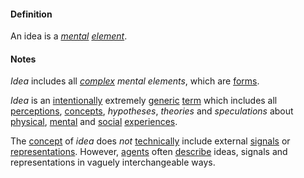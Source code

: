 #### Definition

An idea is a *[mental](https://github.com/gcassel/Modular-Organization-Terminology/blob/master/terms/mental.md) [element](https://github.com/gcassel/Modular-Organization-Terminology/blob/master/terms/element.md)*.

#### Notes   

*Idea* includes all *[complex](https://github.com/gcassel/Modular-Organization-Terminology/blob/master/terms/complex.md) mental elements*, which are [forms](https://github.com/gcassel/Modular-Organization-Terminology/blob/master/terms/form.md).  

*Idea* is an [intentionally](https://github.com/gcassel/Modular-Organization-Terminology/blob/master/terms/intend.md) extremely [generic](https://github.com/gcassel/Modular-Organization-Terminology/blob/master/terms/generic.md) [term](https://github.com/gcassel/Modular-Organization-Terminology/blob/master/terms/term.md) which includes all [perceptions](https://github.com/gcassel/Modular-Organization-Terminology/blob/master/terms/perceive.md), [concepts](https://github.com/gcassel/Modular-Organization-Terminology/blob/master/terms/concept.md), *hypotheses*, *theories* and *speculations* about [physical](https://github.com/gcassel/Modular-Organization-Terminology/blob/master/terms/physical.md), [mental](https://github.com/gcassel/Modular-Organization-Terminology/blob/master/terms/mental.md) and [social](https://github.com/gcassel/Modular-Organization-Terminology/blob/master/terms/social.md) [experiences](https://github.com/gcassel/Modular-Organization-Terminology/blob/master/terms/experience.md).  

The [concept](https://github.com/gcassel/Modular-Organization-Terminology/blob/master/terms/concept.md) of *idea*  does *not* [technically](https://github.com/gcassel/Modular-Organization-Terminology/blob/master/terms/technical.md) include external [signals](https://github.com/gcassel/Modular-Organization-Terminology/blob/master/terms/signal.md) or [representations](https://github.com/gcassel/Modular-Organization-Terminology/blob/master/terms/represent.md).  However, [agents](https://github.com/gcassel/Modular-Organization-Terminology/blob/master/terms/agent.md) often [describe](https://github.com/gcassel/Modular-Organization-Terminology/blob/master/terms/describe.md) ideas, signals and representations in vaguely interchangeable ways.
